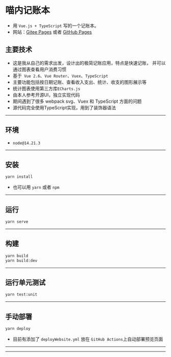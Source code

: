 # 喵内记账本

- 用 `Vue.js + TypeScript` 写的一个记账本。
- 网站：[Gitee Pages](https://xmasuhai.gitee.io/meowney-0-website)
  或者 [GitHub Pages](http://xmasuhai.xyz/meowney-0-website/#/)

## 主要技术

- 这是我从自己的需求出发，设计出的极简记账应用，特点是快速记账， 并可以通过图表查看用户消费习惯
- 基于` Vue 2.6`、`Vue Router`、`Vuex`、`TypeScript`
- 主要功能包括按日期记账、查看收入支出、统计、收支的图形展示等
- 统计图表使用第三方库`ECharts.js`
- 由本人参考开源UI，独立实现代码
- 期间遇到了很多 webpack svg、Vuex 和 TypeScript 方面的问题
- 源代码完全使用TypeScript实现，用到了装饰器语法

---

## 环境

- `node@14.21.3`

---

## 安装

```sh
yarn install
```

- 也可以用 `yarn` 或者 `npm`

---

## 运行

```sh
yarn serve
```

---

## 构建

```sh
yarn build
yarn build:dev
```

---

## 运行单元测试

```sh
yarn test:unit
```

---

## 手动部署

```sh
yarn deploy
```

- 目前有添加了 `deployWebsite.yml` 放在 `GitHub Actions`上自动部署预览页面

---
---
